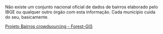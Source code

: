 Não existe um conjunto nacional oficial de dados de bairros elaborado pelo IBGE ou qualquer outro órgão com esta informação.
Cada município cuida do seu, basicamente.

[Projeto Bairros crowdsourcing - Forest-GIS](https://forest-gis.com/shapefile-bairros-das-cidades-brasileiras/)
